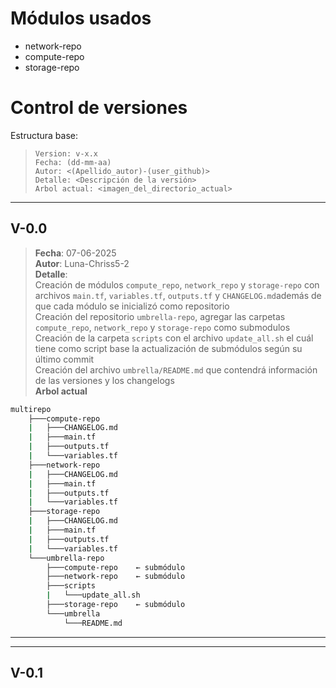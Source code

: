 # Módulos usados
- network-repo
- compute-repo
- storage-repo

# Control de versiones
Estructura base: 
> `Version: v-x.x`\
`Fecha: (dd-mm-aa)`\
`Autor: <(Apellido_autor)-(user_github)>`\
`Detalle: <Descripción de la versión>`\
`Arbol actual: <imagen_del_directorio_actual>`

---
## V-0.0
> **Fecha**: 07-06-2025\
**Autor**: Luna-Chriss5-2\
**Detalle**:\
Creación de módulos `compute_repo`, `network_repo` y `storage-repo` con archivos `main.tf`, `variables.tf`, `outputs.tf` y `CHANGELOG.md`además de que cada módulo se inicializó como repositorio\
Creación del repositorio `umbrella-repo`, agregar las carpetas `compute_repo`, `network_repo` y `storage-repo` como submodulos\
Creación de la carpeta `scripts` con el archivo `update_all.sh` el cuál tiene como script base la actualización de submódulos según su último commit\
Creación del archivo `umbrella/README.md` que contendrá información de las versiones y los changelogs\
**Arbol actual**
```bash
multirepo
    ├───compute-repo
    |   ├───CHANGELOG.md
    |   ├───main.tf
    |   ├───outputs.tf
    |   └───variables.tf
    ├───network-repo
    |   ├───CHANGELOG.md
    |   ├───main.tf
    |   ├───outputs.tf
    |   └───variables.tf
    ├───storage-repo
    |   ├───CHANGELOG.md
    |   ├───main.tf
    |   ├───outputs.tf
    |   └───variables.tf
    └───umbrella-repo
        ├───compute-repo    ← submódulo
        ├───network-repo    ← submódulo
        ├───scripts
        |   └───update_all.sh
        ├───storage-repo    ← submódulo
        └───umbrella
            └───README.md
```
---
---
## V-0.1
